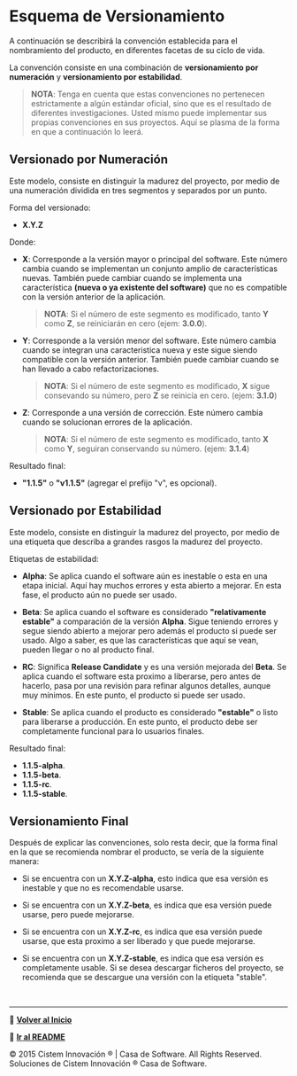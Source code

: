# **Esquema de Versionamiento**

A continuación se describirá la convención establecida para el nombramiento del producto, en diferentes facetas de su ciclo de vida.

La convención consiste en una combinación de **versionamiento por numeración** y **versionamiento por estabilidad**.

> **NOTA**: Tenga en cuenta que estas convenciones no pertenecen estrictamente a algún estándar oficial, sino que es el resultado de diferentes investigaciones. Usted mismo puede implementar sus propias convenciones en sus proyectos. Aquí se plasma de la forma en que a continuación lo leerá.

## **Versionado por Numeración**

Este modelo, consiste en distinguir la madurez del proyecto, por medio de una numeración dividida en tres segmentos y separados por un punto.

Forma del versionado:

- **X.Y.Z**

Donde:

- **X**: Corresponde a la versión mayor o principal del software. Este número cambia cuando se implementan un conjunto amplio de características nuevas. También puede cambiar cuando se implementa una característica **(nueva o ya existente del software)** que no es compatible con la versión anterior de la aplicación.

  > **NOTA**: Si el número de este segmento es modificado, tanto **Y** como **Z**, se reiniciarán en cero (ejem: **3.0.0**).

- **Y**: Corresponde a la versión menor del software. Este número cambia cuando se integran una caracteristica nueva y este sigue siendo compatible con la versión anterior. También puede cambiar cuando se han llevado a cabo refactorizaciones.

  > **NOTA**: Si el número de este segmento es modificado, **X** sigue consevando su número, pero **Z** se reinicía en cero. (ejem: **3.1.0**)

- **Z**: Corresponde a una versión de corrección. Este número cambia cuando se solucionan errores de la aplicación.

  > **NOTA**: Si el número de este segmento es modificado, tanto **X** como **Y**, seguiran conservando su número. (ejem: **3.1.4**)

Resultado final:

- **"1.1.5"** o **"v1.1.5"** (agregar el prefijo "v", es opcional).

## **Versionado por Estabilidad**

Este modelo, consiste en distinguir la madurez del proyecto, por medio de una etiqueta que describa a grandes rasgos la madurez del proyecto.

Etiquetas de estabilidad:

- **Alpha**: Se aplica cuando el software aún es inestable o esta en una etapa inicial. Aquí hay muchos errores y esta abierto a mejorar. En esta fase, el producto aún no puede ser usado.

- **Beta**: Se aplica cuando el software es considerado **"relativamente estable"** a comparación de la versión **Alpha**. Sigue teniendo errores y segue siendo abierto a mejorar pero además el producto si puede ser usado. Algo a saber, es que las características que aquí se vean, pueden llegar o no al producto final.

- **RC**: Significa **Release Candidate** y es una versión mejorada del **Beta**. Se aplica cuando el software esta proximo a liberarse, pero antes de hacerlo, pasa por una revisión para refinar algunos detalles, aunque muy mínimos. En este punto, el producto si puede ser usado.

- **Stable**: Se aplica cuando el producto es considerado **"estable"** o listo para liberarse a producción. En este punto, el producto debe ser completamente funcional para lo usuarios finales.

Resultado final:

- **1.1.5-alpha**.
- **1.1.5-beta**.
- **1.1.5-rc**.
- **1.1.5-stable**.

## **Versionamiento Final**

Después de explicar las convenciones, solo resta decir, que la forma final en la que se recomienda nombrar el producto, se vería de la siguiente manera:

- Si se encuentra con un **X.Y.Z-alpha**, esto indica que esa versión es inestable y que no es recomendable usarse.

- Si se encuentra con un **X.Y.Z-beta**, es indica que esa versión puede usarse, pero puede mejorarse.

- Si se encuentra con un **X.Y.Z-rc**, es indica que esa versión puede usarse, que esta proximo a ser liberado y que puede mejorarse.

- Si se encuentra con un **X.Y.Z-stable**, es indica que esa versión es completamente usable. Si se desea descargar ficheros del proyecto, se recomienda que se descargue una versión con la etiqueta "stable".

<br>

---

📌 **[Volver al Inicio](https://github.com/MoisesNevCistem/task-app.git)**

📌 **[Ir al README](./README.md)**

© 2015 Cistem Innovación ® | Casa de Software. All Rights Reserved. Soluciones de Cistem Innovación ® Casa de Software.
